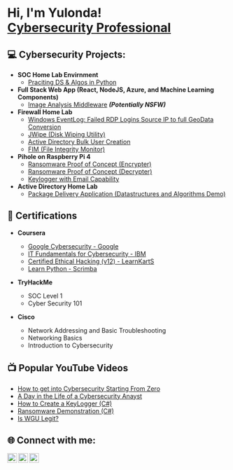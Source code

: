 <h1>Hi, I'm Yulonda! <br/><a href="https://github.com/yrgooden"></a> <a href="https://www.linkedin.com/in/yulonda-gooden/">Cybersecurity Professional</a>

<h2>💻 Cybersecurity Projects:</h2>

- <b>SOC Home Lab Envirnment</b>
  - [Praciting DS & Algos in Python](https://github.com/joshmadakor1/Algorithms-Practice)
- <b>Full Stack Web App (React, NodeJS, Azure, and Machine Learning Components)</b>
  - [Image Analysis Middleware](https://github.com/joshmadakor1/4chan-Image-Analysis-Middleware-C964) <b><i>(Potentially NSFW)</b></i>
- <b>Firewall Home Lab</b>
  - [Windows EventLog: Failed RDP Logins Source IP to full GeoData Conversion](https://github.com/joshmadakor1/Sentinel-Lab)
  - [JWipe (Disk Wiping Utility)](https://github.com/joshmadakor1/Jwipe.PowerShell)
  - [Active Directory Bulk User Creation](https://github.com/joshmadakor1/AD_PS)
  - [FIM (File Integrity Monitor)](https://github.com/joshmadakor1/PowerShell-Integrity-FIM)
- <b>Pihole on Raspberry Pi 4</b>
  - [Ransomware Proof of Concept (Encrypter)](https://github.com/joshmadakor1/EncrypterPOC)
  - [Ransomware Proof of Concept (Decrypter)](https://github.com/joshmadakor1/DecrypterPOC)
  - [Keylogger with Email Capability](https://github.com/joshmadakor1/Key-Logger-With-Email)
- <b>Active Directory Home Lab</b>
  - [Package Delivery Application (Datastructures and Algorithms Demo)](https://github.com/joshmadakor1/Package-Delivery-Pathfinding-Algorithm)

<h2>📜 Certifications</h2>

- <b>Coursera</b>
  - [Google Cybersecurity - Google](https://coursera.org/verify/professional-cert/JE06BT4NBFBE)
  - [IT Fundamentals for Cybersecurity - IBM](https://coursera.org/verify/specialization/27M3LK1S8IUB)
  - [Certified Ethical Hacking (v12) - LearnKartS](https://coursera.org/verify/specialization/DGB6SZLQXF56)
  - [Learn Python - Scrimba](https://coursera.org/verify/specialization/6XRKQEE7VR47)

- <b>TryHackMe</b>
  - SOC Level 1
  - Cyber Security 101


- <b>Cisco</b>
  - Network Addressing and Basic Troubleshooting
  - Networking Basics
  - Introduction to Cybersecurity

<h2>📺 Popular YouTube Videos</h2>

- [How to get into Cybersecurity Starting From Zero](https://www.youtube.com/watch?v=a83ASGn_V_s)
- [A Day in the Life of a Cybersecurity Anayst](https://www.youtube.com/watch?v=uHy3oM7NnoU)
- [How to Create a KeyLogger (C#)](https://www.youtube.com/watch?v=N-L9hklSlNk)
- [Ransomware Demonstration (C#)](https://www.youtube.com/watch?v=OfvdQeh79s0)
- [Is WGU Legit?](https://www.youtube.com/watch?v=E2MwRWxDBkA)

<h2> 🌐 Connect with me:</h2>

[<img align="left" alt="JoshMadakor | YouTube" width="22px" src="https://cdn.jsdelivr.net/npm/simple-icons@v3/icons/youtube.svg" />][youtube]
[<img align="left" alt="YulondaGooden | LinkedIn" width="22px" src="https://cdn.jsdelivr.net/npm/simple-icons@v3/icons/linkedin.svg" />][linkedin]
[<img align="left" alt="yulondagooden | Instagram" width="22px" src="https://cdn.jsdelivr.net/npm/simple-icons@v3/icons/instagram.svg" />][instagram]

[youtube]: https://www.youtube.com/
[instagram]: https://www.instagram.com/yulondagooden/
[linkedin]: https://linkedin.com/in/yulonda-gooden

<!--
**yrgooden/yrgooden** is a ✨ _special_ ✨ repository because its `README.md` (this file) appears on your GitHub profile.

Here are some ideas to get you started:

- 🔭 I’m currently working on ...
- 🌱 I’m currently learning ...
- 👯 I’m looking to collaborate on ...
- 🤔 I’m looking for help with ...
- 💬 Ask me about ...
- 📫 How to reach me: ...
- 😄 Pronouns: ...
- ⚡ Fun fact: ...
-->
